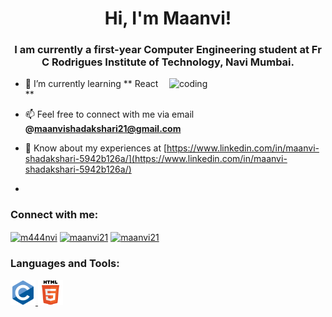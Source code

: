 <h1 align="center">Hi, I'm Maanvi! </h1>
<h3 align="center">I am currently a first-year Computer Engineering student at Fr C Rodrigues Institute of Technology, Navi Mumbai.</h3>
<img align="right" alt= "coding" width="250" src= "https://media2.giphy.com/media/f6hnhHkks8bk4jwjh3/giphy.gif">

- 🌱 I’m currently learning ** React **

- 📫 Feel free to connect with me via email  **@maanvishadakshari21@gmail.com**

- 📄 Know about my experiences at 
  [https://www.linkedin.com/in/maanvi-shadakshari-5942b126a/](https://www.linkedin.com/in/maanvi-shadakshari-5942b126a/)

-

<h3 align="left">Connect with me:</h3>
<p align="left">
<a href="https://instagram.com/m444nvi" target="blank"><img align="center" src="https://raw.githubusercontent.com/rahuldkjain/github-profile-readme-generator/master/src/images/icons/Social/instagram.svg" alt="m444nvi" height="30" width="40" /></a>
<a href="https://www.codechef.com/users/maanvi21" target="blank"><img align="center" src="https://cdn.jsdelivr.net/npm/simple-icons@3.1.0/icons/codechef.svg" alt="maanvi21" height="30" width="40" /></a>
<a href="https://www.leetcode.com/maanvi21" target="blank"><img align="center" src="https://raw.githubusercontent.com/rahuldkjain/github-profile-readme-generator/master/src/images/icons/Social/leet-code.svg" alt="maanvi21" height="30" width="40" /></a>
</p>

<h3 align="left">Languages and Tools:</h3>
<p align="left"> <a href="https://www.cprogramming.com/" target="_blank" rel="noreferrer"> <img src="https://raw.githubusercontent.com/devicons/devicon/master/icons/c/c-original.svg" alt="c" width="40" height="40"/> </a>  <a href="https://www.w3.org/html/" target="_blank" rel="noreferrer"> <img src="https://raw.githubusercontent.com/devicons/devicon/master/icons/html5/html5-original-wordmark.svg" alt="html5" width="40" height="40"/> </a> 
</p>
